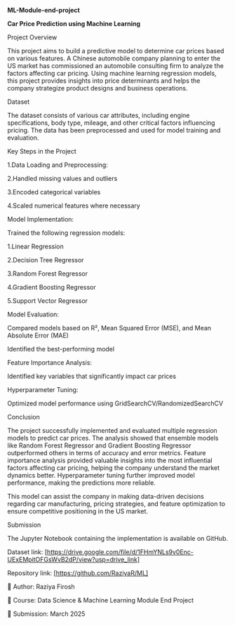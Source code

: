 **ML-Module-end-project**

**Car Price Prediction using Machine Learning**

Project Overview

This project aims to build a predictive model to determine car prices based on various features. A Chinese automobile company planning to enter the US market has commissioned an automobile consulting firm to analyze the factors affecting car pricing. Using machine learning regression models, this project provides insights into price determinants and helps the company strategize product designs and business operations.

Dataset

The dataset consists of various car attributes, including engine specifications, body type, mileage, and other critical factors influencing pricing. The data has been preprocessed and used for model training and evaluation.

Key Steps in the Project

1.Data Loading and Preprocessing:

2.Handled missing values and outliers

3.Encoded categorical variables

4.Scaled numerical features where necessary

Model Implementation:

Trained the following regression models:

1.Linear Regression

2.Decision Tree Regressor

3.Random Forest Regressor

4.Gradient Boosting Regressor

5.Support Vector Regressor


Model Evaluation:

Compared models based on R², Mean Squared Error (MSE), and Mean Absolute Error (MAE)

Identified the best-performing model


Feature Importance Analysis:

Identified key variables that significantly impact car prices


Hyperparameter Tuning:

Optimized model performance using GridSearchCV/RandomizedSearchCV


Conclusion

The project successfully implemented and evaluated multiple regression models to predict car prices. The analysis showed that ensemble models like Random Forest Regressor and Gradient Boosting Regressor outperformed others in terms of accuracy and error metrics. Feature importance analysis provided valuable insights into the most influential factors affecting car pricing, helping the company understand the market dynamics better. Hyperparameter tuning further improved model performance, making the predictions more reliable.

This model can assist the company in making data-driven decisions regarding car manufacturing, pricing strategies, and feature optimization to ensure competitive positioning in the US market.


Submission

The Jupyter Notebook containing the implementation is available on GitHub.

Dataset link: [https://drive.google.com/file/d/1FHmYNLs9v0Enc-UExEMpitOFGsWvB2dP/view?usp=drive_link]

Repository link: [https://github.com/RaziyaR/ML]


📌 Author: Raziya Firosh

📌 Course: Data Science & Machine Learning Module End Project

📌 Submission: March 2025
